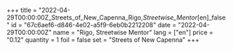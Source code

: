 +++
title = "2022-04-29T00:00:00Z_Streets_of_New_Capenna_Rigo,_Streetwise_Mentor_[en]_false"
id = "67c6aef6-d846-4e02-a5f9-6eb0b2212208"
date = "2022-04-29T00:00:00Z"
name = "Rigo, Streetwise Mentor"
lang = ["en"]
price = "0.12"
quantity = 1
foil = false
set = "Streets of New Capenna"
+++

